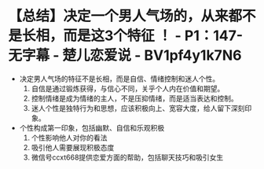 # 【总结】决定一个男人气场的，从来都不是长相，而是这3个特征 ！ - P1：147-无字幕 - 楚儿恋爱说 - BV1pf4y1k7N6

-   决定男人气场的特征不是长相，而是自信、情绪控制和迷人个性。
    1.  自信是通过锻炼获得，与信心不同，关乎个人内在价值和期望。
    2.  控制情绪是成为情绪的主人，不是压抑情绪，而是适当表达和控制。
    3.  迷人个性是独特行为和思想，应该积极向上、宽容大度，给人留下深刻印象。
-   个性构成第一印象，包括幽默、自信和乐观积极
    1.  个性影响他人对你的看法
    2.  吸引他人需要展现积极态度
    3.  微信号ccxt668提供恋爱方面的帮助，包括聊天技巧和吸引女生